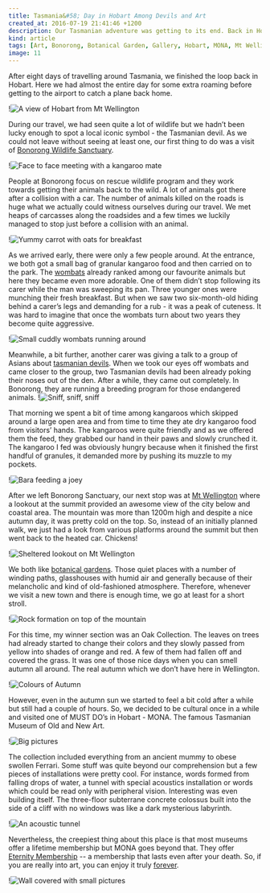 ```yaml
---
title: Tasmania&#58; Day in Hobart Among Devils and Art
created_at: 2016-07-19 21:41:46 +1200
description: Our Tasmanian adventure was getting to its end. Back in Hobart we spent our last day among animals, plants and art, and enjoyed a few more panoramic views from Mt Wellington. But then it was already time to catch a plane and go back home.
kind: article
tags: [Art, Bonorong, Botanical Garden, Gallery, Hobart, MONA, Mt Wellington, Sanctuary, Tasmanian Devil, Wombat, Wildlife]
image: 11
---
```


After eight days of travelling around Tasmania, we finished the loop back in Hobart. Here we had almost the entire day for some extra roaming before getting to the airport to catch a plane back home.

!![A view of Hobart from Mt Wellington](7)

During our travel, we had seen quite a lot of wildlife but we hadn’t been lucky enough to spot a local iconic symbol - the Tasmanian devil. As we could not leave without seeing at least one, our first thing to do was a visit of [Bonorong Wildlife Sanctuary](http://bonorong.com.au/).

!![Face to face meeting with a kangaroo mate](2)

People at Bonorong focus on rescue wildlife program and they work towards getting their animals back to the wild. A lot of animals got there after a collision with a car. The number of animals killed on the roads is huge what we actually could witness ourselves during our travel. We met heaps of carcasses along the roadsides and a few times we luckily managed to stop just before a collision with an animal.

!![Yummy carrot with oats for breakfast](1)

As we arrived early, there were only a few people around. At the entrance, we both got a small bag of granular kangaroo food and then carried on to the park. The [wombats](https://en.wikipedia.org/wiki/Wombat) already ranked among our favourite animals but here they became even more adorable. One of them didn’t stop following its carer while the man was sweeping its pan. Three younger ones were munching their fresh breakfast. But when we saw two six-month-old hiding behind a carer’s legs and demanding for a rub - it was a peak of cuteness. It was hard to imagine that once the wombats turn about two years they become quite aggressive.

!![Small cuddly wombats running around](3)

Meanwhile, a bit further, another carer was giving a talk to a group of Asians about [tasmanian devils](https://en.wikipedia.org/wiki/Tasmanian_devil). When we took our eyes off wombats and came closer to the group, two Tasmanian devils had been already poking their noses out of the den. After a while, they came out completely. In Bonorong, they are running a breeding program for those endangered animals.
!![Sniff, sniff, sniff](4)

That morning we spent a bit of time among kangaroos which skipped around a large open area and from time to time they ate dry kangaroo food from visitors’ hands. The kangaroos were quite friendly and as we offered them the feed, they grabbed our hand in their paws and slowly crunched it. The kangaroo I fed was obviously hungry because when it finished the first handful of granules, it demanded more by pushing its muzzle to my pockets.

!![Bara feeding a joey](5)

After we left Bonorong Sanctuary, our next stop was at [Mt Wellington](http://www.wellingtonpark.org.au/) where a lookout at the summit provided an awesome view of the city below and coastal area. The mountain was more than 1200m high and despite a nice autumn day, it was pretty cold on the top. So, instead of an initially planned walk, we just had a look from various platforms around the summit but then went back to the heated car. Chickens!

!![Sheltered lookout on Mt Wellington](6)

We both like [botanical gardens](http://gardens.rtbg.tas.gov.au/). Those quiet places with a number of winding paths, glasshouses with humid air and generally because of their melancholic and kind of old-fashioned atmosphere. Therefore, whenever we visit a new town and there is enough time, we go at least for a short stroll.

!![Rock formation on top of the mountain](8)

For this time, my winner section was an Oak Collection. The leaves on trees had already started to change their colors and they slowly passed from yellow into shades of orange and red. A few of them had fallen off and covered the grass. It was one of those nice days when you can smell autumn all around. The real autumn which we don’t have here in Wellington.

!![Colours of Autumn](9)

However, even in the autumn sun we started to feel a bit cold after a while but still had a couple of hours. So, we decided to be cultural once in a while and visited one of MUST DO’s in Hobart - MONA. The famous Tasmanian Museum of Old and New Art.

!![Big pictures](10)

The collection included everything from an ancient mummy to obese swollen Ferrari. Some stuff was quite beyond our comprehension but a few pieces of installations were pretty cool. For instance, words formed from falling drops of water, a tunnel with special acoustics installation or words which could be read only with peripheral vision. Interesting was even building itself. The three-floor subterrane concrete colossus built into the side of a cliff with no windows was like a dark mysterious labyrinth.

!![An acoustic tunnel](12)

Nevertheless, the creepiest thing about this place is that most museums offer a lifetime membership but MONA goes beyond that. They offer [Eternity Membership](http://www.mona.net.au/mona/Cemetery) -- a membership that lasts even after your death. So, if you are really into art, you can enjoy it truly [forever](https://www.youtube.com/watch?v=_Jtpf8N5IDE).

!![Wall covered with small pictures](13)
